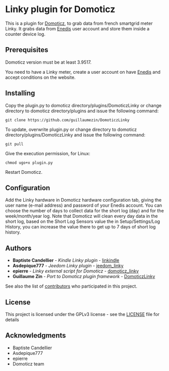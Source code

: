 # Linky plugin for Domoticz

This is a plugin for [Domoticz](https://domoticz.com), to grab data from french smartgrid meter Linky. It grabs data from [Enedis](http://www.enedis.fr) user account and store them inside a counter device log.

## Prerequisites

Domoticz version must be at least 3.9517.

You need to have a Linky meter, create a user account on have [Enedis](http://www.enedis.fr) and accept conditions on the website.

## Installing

Copy the plugin.py to domoticz directory/plugins/DomoticzLinky or change directory to domoticz directory/plugins and issue the following command:

```
git clone https://github.com/guillaumezin/DomoticzLinky
```

To update, overwrite plugin.py or change directory to domoticz directory/plugins/DomoticzLinky and issue the following command:
```
git pull
```

Give the execution permission, for Linux:
```
chmod ugo+x plugin.py
```

Restart Domoticz.

## Configuration

Add the Linky hardware in Domoticz hardware configuration tab, giving the user name (e-mail address) and password of your Enedis account. You can choose the number of days to collect data for the short log (day) and for the week/month/year log. Note that Domoticz will clean every day data in the short log, based on the Short Log Sensors value the in Setup/Settings/Log History, you can increase the value there to get up to 7 days of short log history.

## Authors

* **Baptiste Candellier** - *Kindle Linky plugin* - [linkindle](https://github.com/outadoc/linkindle)
* **Asdepique777** - *Jeedom Linky plugin* - [jeedom_linky](https://github.com/Asdepique777/jeedom_linky)
* **epierre** - *Linky external script for Domoticz* - [domoticz_linky](https://github.com/empierre/domoticz_linky)
* **Guillaume Zin** - *Port to Domoticz plugin framework* - [DomoticzLinky](https://github.com/guillaumezin/DomoticzLinky)

See also the list of [contributors](https://github.com/guillaumezin/DomoticzLinky/contributors) who participated in this project.

## License

This project is licensed under the GPLv3 license - see the [LICENSE](LICENSE) file for details

## Acknowledgments

* Baptiste Candellier
* Asdepique777
* epierre
* Domoticz team
